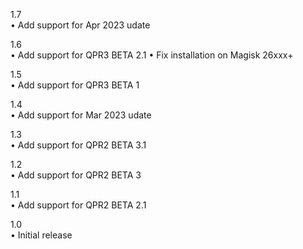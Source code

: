 1.7  
• Add support for Apr 2023 udate

1.6  
• Add support for QPR3 BETA 2.1
• Fix installation on Magisk 26xxx+

1.5  
• Add support for QPR3 BETA 1

1.4  
• Add support for Mar 2023 udate

1.3  
• Add support for QPR2 BETA 3.1

1.2  
• Add support for QPR2 BETA 3

1.1  
• Add support for QPR2 BETA 2.1

1.0  
• Initial release
